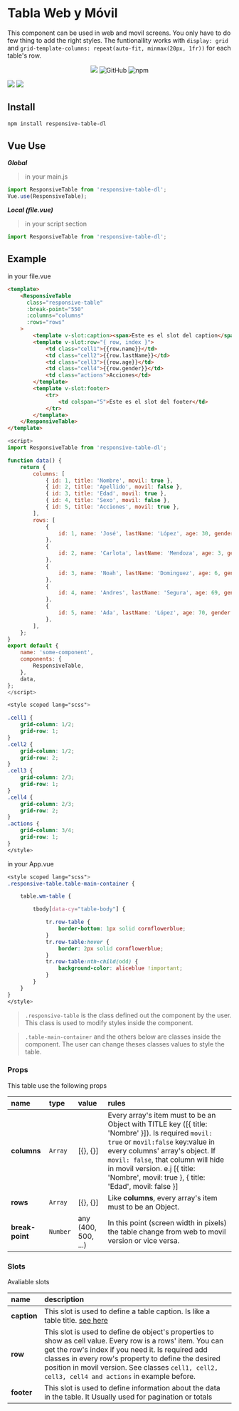 # Tabla Web y Móvil
<p>
This component can be used in web and movil screens.
You only have to do few thing to add the right styles.
The funtionallity works with <code>display: grid</code> and <code>grid-template-columns: repeat(auto-fit, minmax(20px, 1fr))</code> for each table's row.
</p>
<p align="center">
<img src="https://travis-ci.org/JoseJuan81/responsive-table.svg?branch=dev">
<img alt="GitHub" src="https://img.shields.io/github/license/josejuan81/responsive-table">
<img alt="npm" src="https://img.shields.io/npm/dm/responsive-table">
</p>

<img src="https://japi-static.s3.amazonaws.com/japi-sales-error/Captura-de-pantalla-2020-01-14-a-la%28s%29-12.00.47.png">
<img src="https://japi-static.s3.amazonaws.com/japi-sales-error/Captura-de-pantalla-2020-01-14-a-la%28s%29-12.01.10.png">

## Install
```bash
npm install responsive-table-dl
```

## Vue Use
***Global***
> in your main.js

```js
import ResponsiveTable from 'responsive-table-dl';
Vue.use(ResponsiveTable);
```
***Local (file.vue)***
> in your script section

```js
import ResponsiveTable from 'responsive-table-dl';
```

## Example
in your file.vue

```html
<template>
	<ResponsiveTable
      class="responsive-table"
      :break-point="550"
      :columns="columns"
      :rows="rows"
    >
		<template v-slot:caption><span>Este es el slot del caption</span></template>
		<template v-slot:row="{ row, index }">
			<td class="cell1">{{row.name}}</td>
			<td class="cell2">{{row.lastName}}</td>
			<td class="cell3">{{row.age}}</td>
			<td class="cell4">{{row.gender}}</td>
			<td class="actions">Acciones</td>
		</template>
		<template v-slot:footer>
			<tr>
				<td colspan="5">Este es el slot del footer</td>
			</tr>
		</template>
	</ResponsiveTable>
</template>
```
```js
<script>
import ResponsiveTable from 'responsive-table-dl';

function data() {
	return {
		columns: [
			{ id: 1, title: 'Nombre', movil: true },
			{ id: 2, title: 'Apellido', movil: false },
			{ id: 3, title: 'Edad', movil: true },
			{ id: 4, title: 'Sexo', movil: false },
			{ id: 5, title: 'Acciones', movil: true },
		],
		rows: [
			{
				id: 1, name: 'José', lastName: 'López', age: 30, gender: 'Hombre',
			},
			{
				id: 2, name: 'Carlota', lastName: 'Mendoza', age: 3, gender: 'Mujer',
			},
			{
				id: 3, name: 'Noah', lastName: 'Dominguez', age: 6, gender: 'Hombre',
			},
			{
				id: 4, name: 'Andres', lastName: 'Segura', age: 69, gender: 'Hombre',
			},
			{
				id: 5, name: 'Ada', lastName: 'López', age: 70, gender: 'Mujer',
			},
		],
	};
}
export default {
	name: 'some-component',
	components: {
		ResponsiveTable,
	},
	data,
};
</script>
```
```scss
<style scoped lang="scss">

.cell1 {
	grid-column: 1/2;
	grid-row: 1;
}
.cell2 {
	grid-column: 1/2;
	grid-row: 2;
}
.cell3 {
	grid-column: 2/3;
	grid-row: 1;
}
.cell4 {
	grid-column: 2/3;
	grid-row: 2;
}
.actions {
	grid-column: 3/4;
	grid-row: 1;
}
</style>
```
in your App.vue
```scss
<style scoped lang="scss">
.responsive-table.table-main-container {

	table.wm-table {

		tbody[data-cy="table-body"] {

			tr.row-table {
				border-bottom: 1px solid cornflowerblue;
			}
			tr.row-table:hover {
				border: 2px solid cornflowerblue;
			}
			tr.row-table:nth-child(odd) {
				background-color: aliceblue !important;
			}
		}
	}
}
</style>
```
> `.responsive-table` is the class defined out the component by the user. This class is used to modify styles inside the component.
 
> `.table-main-container` and the others below are classes inside the component. The user can change theses classes values to style the table.
### Props
This table use the following props

name | type | value | rules
:--- | :--- | :--- | :---
**columns** | `Array` | [{}, {}] | Every array's item must to be an Object with TITLE key ([{ title: 'Nombre' }]). Is required `movil: true` or `movil:false` key:value in every columns' array's object. If `movil: false`, that column will hide in movil version. e.j [{ title: 'Nombre', movil: true }, { title: 'Edad', movil: false }]
**rows** | `Array` | [{}, {}] | Like **columns**, every array's item must to be an Object.
**break-point** | `Number` | any (400, 500, ...) | In this point (screen width in pixels) the table change from web to movil version or vice versa.

### Slots
Avaliable slots

name | description
:--- | :--- 
**caption** | This slot is used to define a table caption. Is like a table title. [see here](https://developer.mozilla.org/en-US/docs/Learn/HTML/Tables/Advanced)
**row** | This slot is used to define de object's properties to show as cell value. Every row is a rows' item. You can get the row's index if you need it. Is required add classes in every row's property to define the desired position in movil version. See classes `cell1, cell2, cell3, cell4 and actions` in example before.
**footer** | This slot is used to define information about the data in the table. It Usually used for pagination or totals


